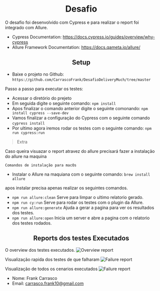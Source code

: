 <h1 align="center">Desafio</h1>

O desafio foi desenvolvido com Cypress e para realizar o report foi integrado com Allure.

- Cypress Documentation: https://docs.cypress.io/guides/overview/why-cypress
- Allure Framework Documentation: https://docs.qameta.io/allure/

<h2 align="center">Setup</h2> 

* Baixe o projeto no Github:
	`https://github.com/CarrascoFrank/DesafioDeliveryMuch/tree/master`

Passo a passo para executar os testes:
* Acessar o diretório do prejeto
* Em seguida digite o seguinte comando: `npm install`
* Apos finalizar o comando anterior digite o seguinte comonando: `npm install cypress --save-dev`
* Vamos finalizar a configuração do Cypress com o seguinte comando `cypress install`
* Por ultimo agora iremos rodar os testes com o seguinte comando: `npm run cypress:run`

> Extra

Caso queira visuazar o report atravez do allure precisará fazer a instalação do allure na maquina

```Comandos de instalação para macOs```

* Instalar o Allure na maquiana com o seguinte comando: `brew install allure`

apos instalar precisa apenas realizar os seguintes comandos.

* `npm run allure:clean` Serve para limpar o ultimo relatorio gerado.
* `npm run cy:run` Serve para rodar os testes com o plugin da Allure.
* `npm run allure:generate` Ajuda a gerar a pagina para ver os resultados dos testes.
* `npm run allure:open` Inicia um server e abre a pagina com o relatorio dos testes rodados.

<h2 align="center">Reports dos testes Executados</h2> 

O overview dos testes executados.
![Overview report](https://github.com/CarrascoFrank/DesafioDeliveryMuch/blob/master/img-reports/allure-report-overview-run.png)

Visualização rapida dos testes de que falharam
![Failure report](https://github.com/CarrascoFrank/DesafioDeliveryMuch/blob/master/img-reports/allure-report-product-defects.png)

Visualização de todos os cenarios executados
![Failure report](https://github.com/CarrascoFrank/DesafioDeliveryMuch/blob/master/img-reports/allure-report-all-suites.png)


- Nome: Frank Carrasco
- Email: carrasco.frank10@gmail.com
